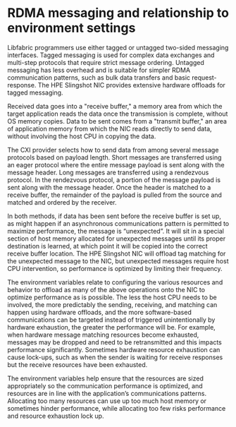 # RDMA messaging and relationship to environment settings

Libfabric programmers use either tagged or untagged two-sided messaging interfaces. Tagged messaging is used for complex data exchanges and multi-step protocols that require strict message ordering.
Untagged messaging has less overhead and is suitable for simpler RDMA communication patterns, such as bulk data transfers and basic request-response. The HPE Slingshot NIC provides extensive hardware offloads for tagged messaging.

Received data goes into a "receive buffer," a memory area from which the target application reads the data once the transmission is complete, without OS memory copies.
Data to be sent comes from a "transmit buffer," an area of application memory from which the NIC reads directly to send data, without involving the host CPU in copying the data.

The CXI provider selects how to send data from among several message protocols based on payload length.
Short messages are transferred using an eager protocol where the entire message payload is sent along with the message header. Long messages are transferred using a rendezvous protocol.
In the rendezvous protocol, a portion of the message payload is sent along with the message header. Once the header is matched to a receive buffer, the remainder of the payload is pulled from the source and matched and ordered by the receiver.

In both methods, if data has been sent before the receive buffer is set up, as might happen if an asynchronous communications pattern is permitted to maximize performance, the message is “unexpected”.
It will sit in a special section of host memory allocated for unexpected messages until its proper destination is learned, at which point it will be copied into the correct receive buffer location.
The HPE Slingshot NIC will offload tag matching for the unexpected message to the NIC, but unexpected messages require host CPU intervention, so performance is optimized by limiting their frequency.

The environment variables relate to configuring the various resources and behavior to offload as many of the above operations onto the NIC to optimize performance as is possible.
The less the host CPU needs to be involved, the more predictably the sending, receiving, and matching can happen using hardware offloads, and the more software-based communications can be targeted instead of triggered unintentionally by hardware exhaustion, the greater the performance will be. For example, when hardware message matching resources become exhausted, messages may be dropped and need to be retransmitted and this impacts performance significantly.
Sometimes hardware resource exhaustion can cause lock-ups, such as when the sender is waiting for receive responses but the receive resources have been exhausted.

The environment variables help ensure that the resources are sized appropriately so the communication performance is optimized, and resources are in line with the application’s communications patterns.
Allocating too many resources can use up too much host memory or sometimes hinder performance, while allocating too few risks performance and resource exhaustion lock up.
